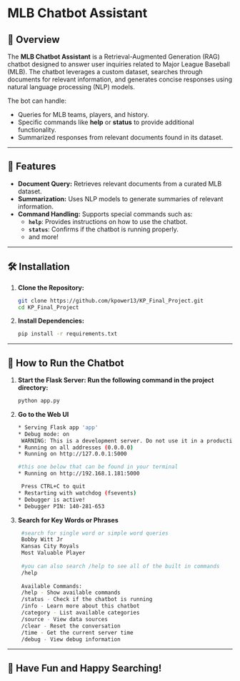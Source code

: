 # **MLB Chatbot Assistant**

## 📝 **Overview**
The **MLB Chatbot Assistant** is a Retrieval-Augmented Generation (RAG) chatbot designed to answer user inquiries related to Major League Baseball (MLB). The chatbot leverages a custom dataset, searches through documents for relevant information, and generates concise responses using natural language processing (NLP) models. 

The bot can handle:
- Queries for MLB teams, players, and history.
- Specific commands like **help** or **status** to provide additional functionality.
- Summarized responses from relevant documents found in its dataset.

---

## 📂 **Features**
- **Document Query:** Retrieves relevant documents from a curated MLB dataset.
- **Summarization:** Uses NLP models to generate summaries of relevant information.
- **Command Handling:** Supports special commands such as:
  - **`help`**: Provides instructions on how to use the chatbot.
  - **`status`**: Confirms if the chatbot is running properly.
  - and more!

---

## 🛠️ **Installation**

1. **Clone the Repository:**
   ```bash
   git clone https://github.com/kpower13/KP_Final_Project.git
   cd KP_Final_Project

2. **Install Dependencies:**
   ```bash
   pip install -r requirements.txt 

---

## 🚀 **How to Run the Chatbot**

1. **Start the Flask Server: Run the following command in the project directory:**
   ```bash
   python app.py

2. **Go to the Web UI**
   ```bash
   * Serving Flask app 'app'
   * Debug mode: on
    WARNING: This is a development server. Do not use it in a production deployment. Use a production WSGI server instead.
   * Running on all addresses (0.0.0.0)
   * Running on http://127.0.0.1:5000

   #this one below that can be found in your terminal
   * Running on http://192.168.1.181:5000
   
    Press CTRL+C to quit
   * Restarting with watchdog (fsevents)
   * Debugger is active!
   * Debugger PIN: 140-281-653

3. **Search for Key Words or Phrases**
   ```bash
    #search for single word or simple word queries
    Bobby Witt Jr
    Kansas City Royals
    Most Valuable Player
  
    #you can also search /help to see all of the built in commands
    /help
  
    Available Commands:
    /help - Show available commands
    /status - Check if the chatbot is running
    /info - Learn more about this chatbot
    /category - List available categories
    /source - View data sources
    /clear - Reset the conversation
    /time - Get the current server time
    /debug - View debug information

---

## 🤟 **Have Fun and Happy Searching!**
